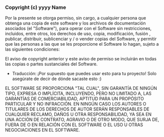 ### Copyright (c) yyyy Name

Por la presente se otorga permiso, sin cargo, a cualquier persona que obtenga una copia de este software y los archivos de documentación asociados (el "Software"),
para operar con el Software sin restricciones, incluidos, entre otros, los derechos de uso, copia, modificación, fusión , publicar, distribuir,
sublicenciar y / o vender copias del Software, y permitir que las personas a las que se les proporcione el Software lo hagan, sujeto a las siguientes condiciones:

El aviso de copyright anterior y este aviso de permiso se incluirán en todas las copias o partes sustanciales del Software.

* Traducción: ¡Por supuesto que puedes usar esto para tu proyecto! Solo asegúrate de decir de dónde sacaste esto :)

EL SOFTWARE SE PROPORCIONA "TAL CUAL", SIN GARANTÍA DE NINGÚN TIPO, EXPRESA O IMPLÍCITA, INCLUYENDO, PERO NO LIMITADO A,
LAS GARANTÍAS DE COMERCIABILIDAD, APTITUD PARA UN PROPÓSITO PARTICULAR Y NO INFRACCIÓN. 
EN NINGÚN CASO LOS AUTORES O TITULARES DE LOS DERECHOS DE AUTOR SERÁN RESPONSABLES DE CUALQUIER RECLAMO, DAÑOS U OTRA RESPONSABILIDAD,
YA SEA EN UNA ACCIÓN DE CONTRATO, AGRAVIO O DE OTRO MODO, QUE SURJA DE, FUERA DE O EN RELACIÓN CON EL SOFTWARE O EL USO U OTRAS NEGOCIACIONES EN EL SOFTWARE.
